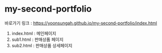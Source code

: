 # my-second-portfolio

바로가기 링크 : https://yoonsungah.github.io/my-second-portfolio/index.html

1. index.html : 메인페이지
2. sub1.html : 판매상품 페이지
3. sub2.html : 판매상품 상세페이지
